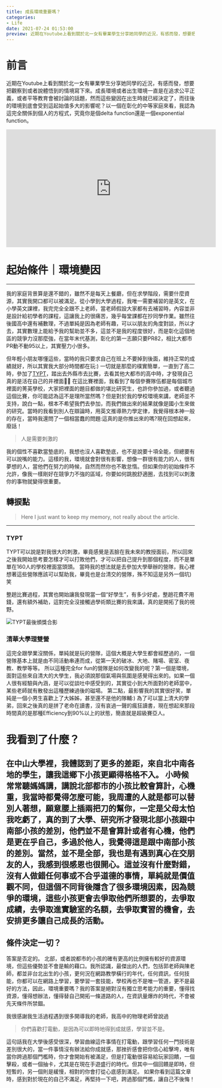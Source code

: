 ```yaml
---
title: 成長環境重要嗎？
categories:
- Life
date: 2021-07-24 01:53:00
preview: 近期在Youtube上看到關於北一女有畢業學生分享她同學的近況，有感而發，想要把觀察到或者說體悟到的情境寫下來。成長環境或者出生環境一直是在追求公平正義，或者平等教育會被討論的話題，然而這些變因在出生時就已經決定了，而往後的環境到底會受到這起始值多大的影響呢？以一個在彰化的中等家庭來看，我認為這完全關係到個人的方程式，究竟你是個delta function還是一個exponential function。
---
```



# 前言

近期在Youtube上看到關於北一女有畢業學生分享她同學的近況，有感而發，想要把觀察到或者說體悟到的情境寫下來。成長環境或者出生環境一直是在追求公平正義，或者平等教育會被討論的話題，然而這些變因在出生時就已經決定了，而往後的環境到底會受到這起始值多大的影響呢？以一個在彰化的中等家庭來看，我認為這完全關係到個人的方程式，究竟你是個delta function還是一個exponential function。

<iframe width="560" height="315" src="https://www.youtube.com/embed/sY82RJTLEVM" title="YouTube video player" frameborder="0" allow="accelerometer; autoplay; clipboard-write; encrypted-media; gyroscope; picture-in-picture" allowfullscreen></iframe>

<!--more-->

# 起始條件｜環境變因
----
我的家庭背景算是還不錯的，雖然不是每天上餐廳，但在求學階段，需要什麼資源，其實我開口都可以被滿足。從小學到大學過程，我唯一需要補習的是英文，在小學英文課裡，我完完全全跟不上老師，當老師假設大家都有去補習時，內容並非是設計給初學者的課程，這讓我上的很痛苦，幾乎每堂課都在抄同學作業。雖然往後國高中還有補數理，不過單純是因為老師有趣，可以以朋友的角度對談，所以才去，其實數理上能給予我的幫助並不多，這並不是我的程度很好，而是彰化這個地區的競爭力沒那麼強，在當年末代基測，彰化的第一志願只要PR82，相比大都市PR動不動95以上，其實壓力小很多。

但年輕小朋友哪懂這些，當時的我只要求自己在班上不要掉到後面，維持正常的成績就好，所以其實我大部分時間都在玩:)
一切就是那麼的樸實簡單，一直到了高二時，參加了[TYPT](http://typt.phy.ntnu.edu.tw)，踏出去外縣市去比賽，去看其他大都市的高中時，才發現自己真的是活在自己的井裡面👎🏼
在這比賽裡面，我看到了每個參賽隊伍都是每個城市裡面的菁英學校，大家把裡面的題目都做的堪比研究生，也許你參加過，或者聽過這個比賽，你可能認為這不是理所當然嗎？但是對於我的學校環境來講，老師並不支持，說白一點，根本不希望我們去參加，而我們做出來的結果就像是國小生來做的研究。當時的我看到別人在辯論時，用英文推導熱力學定律，我覺得根本神一般的存在，當時我還問了一個相當蠢的問題:這真的是你推出來的嗎?現在回想起來，廢話！

>人是需要刺激的

我的個性不喜歡當墊底的，我想也沒人喜歡墊底，也不是說要十項全能，但總要有可以說嘴的能力。這樣的我，環境就會對很有影響，想像一群很有能力的人，很有夢想的人，當他們在努力的時候，自然而然你也不敢怠惰。但如果你的初始條件不允許，像我一樣剛好在競爭力不強的區域，你要如何跳脫舒適圈，去找到可以刺激你的事物就變得很重要。

## 轉捩點
> Here I just want to keep my memory, not really about the article.
----
### TYPT
TYPT可以說是對我很大的刺激，畢竟感覺是丟臉在我未來的教授面前，所以回來之後我開始思考要怎樣才可以打敗他們，才可以把自己提升到那個程度，而不是單單在160人的學校裡面當頭頭。
當時我的想法就是去參加大學舉辦的營隊，我心裡想著這些營隊應該可以幫助我，畢竟也是台清交的營隊，殊不知這是另外一個坑)笑

整趟比賽過程，其實也開始讓我發現當一個“好學生”，有多少好處，整趟花費不用錢，還有額外補助，這對完全沒接觸過學術類比賽的我來講，真的是開拓了我的視野。

![TYPT最後頒獎合影](TYPT.JPG)

### 清華大學理雙營
這完全跟學業沒關係，單純就是玩的營隊，這個大概是大學生都會經歷過的，一個營隊基本上就是由不同活動串連而成，從第一天的破冰、大地、賭場、密室、夜教、教學等等。
所以這種完全for fun的營隊是如何改變我的呢？第一個是環境，面對這些來自清大的大學生，我必須說那個氣場與氛圍是感覺得出來的。如果一個人很有經驗與內涵，是可以從談吐中感受到的，其實從小到大所面對的老師當中，某些老師就有散發出這種歷練過後的磁場。
第二點，最影響我的其實很好笑，單純是一個小男生喜歡上了大姊姊，甚至還不是他的隊輔:)
為了可以當上清大的學弟，回來之後真的是拼了老命在讀書，沒有哀過一聲的瘋狂讀書，現在想起來那段時間真的是那種Efficiency到90%以上的狀態，簡直就是超級賽亞人。

# 我看到了什麼？
在中山大學裡，我體認到了更多的差距，來自北中南各地的學生，讓我這鄉下小孩更顯得格格不入。
小時候常常聽媽媽講，講說北部都市的小孩比較會算計，心機重，我當時都覺得怎麼可能，我周遭的人就是都可以替別人著想，願意腰上插兩把刀的幫你，一定是父母太怕我吃虧了，真的到了大學、研究所才發現北部小孩跟中南部小孩的差別，他們並不是會算計或者有心機，他們是更在乎自己，多過於他人，我覺得這是跟中南部小孩的差別。當然，並不是全部，我也是有遇到真心在交朋友的人，我感到很感恩也很開心。這並沒有什麼對錯，沒有人做錯任何事或不合乎道德的事情，單純就是價值觀不同，但這個不同背後隱含了很多環境因素，因為競爭的環境，這些小孩更會去爭取他們所想要的，去爭取成績，去爭取進實驗室的名額，去爭取實習的機會，去安排更多讓自己成長的活動。
---
## 條件決定一切？
答案是否定的。
北部，或者說都市的小孩的確有更高的比例擁有較好的資源環境，但這些優勢並不會是輸的藉口。我所認識，最傑出的人們，包括郭老師與陳老師，都並非台北出生的小孩，更何況在網路教學橫行的年代，任何資訊，任何技能，你都可以在網路上學習，要學習一套技能，學校再也不是唯一管道，更不是最好的方法，因此，環境重要嗎？我的答案是絕對沒有獨立思考能力的重要，懂得找資源，懂得想辦法，懂得替自己開拓一條道路的人，在資訊量爆炸的時代，不會被先天條件所禁錮。

我很感謝我生活過程遇到很多開導我的老師，我高中的物理老師曾說過

>你們喜歡打電動，是因為可以即時地得到成就感，學習並不是。

這句話我在大學後感受很深，學習曲線這件事情在打電動，跟學習任何一門技術是差別很大的，當一件事情沒有辦法給你成就感，那挫折感會把你信心給擊垮，唯有當你跨過那個門檻時，你才會開始有被滿足，但是打電動很容易給玩家回饋，一個擊殺，或者一個抽卡，尤其是在現在手遊盛行的時代。但其中一個回饋是即時，但短暫的，另一個則是緩慢，相對的你會打從心底感到滿足。
如果你看到這篇文章時，感到對於現在的自己不滿足，再堅持一下吧，跨過那個門檻，讓自己不後悔！

